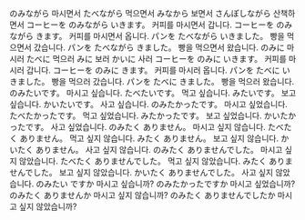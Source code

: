 のみながら	마시면서
たべながら	먹으면서
みなから	보면서
さんぽしながら	산책하면서
コーヒーを のみながら いきます。	커피를 마시면서 갑니다.
コーヒーを のみながら きます。	커피를 마시면서 옵니다.
パンを たべながら いきました。	빵을 먹으면서 갔습니다.
パンを たべながら きました。	빵을 먹으면서 왔습니다.
のみに	마시러
たべに	먹으러
みに	보러
かいに	사러
コーヒーを のみに いきます。	커피를 마시러 갑니다.
コーヒーを のみに きます。	커피를 마시러 옵니다.
パンを たべに いきました。	빵을 먹으러 갔습니다.
パンを たべに きました。	빵을 먹으러 왔습니다.
のみたいです。	마시고 싶습니다.
たべたいです。	먹고 싶습니다.
みたいです。	보고 싶습니다.
かいたいです。	사고 싶습니다.
のみたかったです。	마시고 싶었습니다.
たべたかったです。	먹고 싶었습니다.
みたかったです。	보고 싶었습니다.
かいたかったです。	사고 싶었습니다.
のみたく ありません。	마시고 싶지 않습니다.
たべたく ありません。	먹고 싶지 않습니다.
みたく ありません。	보고 싶지 않습니다.
かいたく ありません。	사고 싶지 않습니다.
のみたく ありませんでした。	마시고 싶지 않았습니다.
たべたく ありませんでした。	먹고 싶지 않았습니다.
みたく ありませんでした。	보고 싶지 않았습니다.
かいたく ありませんでした。	사고 싶지 않았습니다.
のみたい ですか	마시고 싶습니까?
のみたかったですか	마시고 싶었습니까?
のみたく ありませんか	마시고 싶지 않습니까?
のみたく ありませんでしたか	마시고 싶지 않았습니까?
